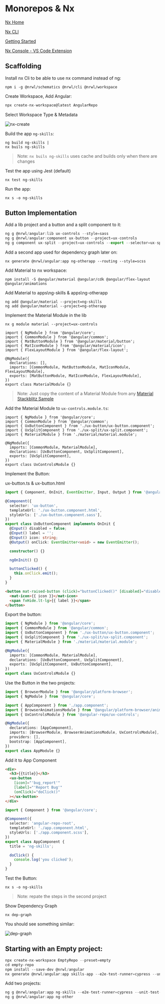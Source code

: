 # Monorepos & Nx

[Nx Home](https://nx.dev/angular)

[Nx CLI](https://nx.dev/angular/cli/overview)

[Getting Started](https://nx.dev/angular/getting-started/getting-started)

[Nx Console - VS Code Extension](https://marketplace.visualstudio.com/items?itemName=nrwl.angular-console)

## Scaffolding

Install nx Cli to be able to use nx command instead of ng:

```
npm i -g @nrwl/schematics @nrwl/cli @nrwl/workspace
```

Create Workspace, Add Angular:

```typescript
npx create-nx-workspace@latest AngularRepo
```

Select Workspace Type & Metadata

![nx-create](_images/nx-create-ws.png)

Build the app `ng-skills`:

```
ng build ng-skills |
nx buils ng-skills
```

> Note: `nx buils ng-skills` uses cache and builds only when there are changes

Test the app using Jest (default)

```
nx test ng-skills
```

Run the app:

```
nx s -o ng-skills
```

## Button Implementation

Add a lib project and a button and a split component to it:

```typescript
ng g @nrwl/angular:lib ux-controls --style=sass
ng g @nrwl/angular:component ux-button --project=ux-controls
ng g component ux-split --project=ux-controls --export --selector=ux-split
```

Add a second app used for dependency graph later on:

```
nx generate @nrwl/angular:app ng-otherapp --routing --style=scss
```

Add Material to nx workspace:

```
npm install -S @angular/material @angular/cdk @angular/flex-layout @angular/animations
```

Add Material to apps\ng-skills & apps\ng-otherapp

```
ng add @angular/material --project=ng-skills
ng add @angular/material --project=ng-otherapp
```

Implement the Material Module in the lib

```
nx g module material --project=ux-controls
```

```
import { NgModule } from '@angular/core';
import { CommonModule } from '@angular/common';
import { MatButtonModule } from '@angular/material/button';
import { MatIconModule } from '@angular/material/icon';
import { FlexLayoutModule } from '@angular/flex-layout';

@NgModule({
  declarations: [],
  imports: [CommonModule, MatButtonModule, MatIconModule, FlexLayoutModule],
  exports: [MatButtonModule, MatIconModule, FlexLayoutModule],
})
export class MaterialModule {}

```

> Note: Just copy the content of a Material Module from any [Material Stackblitz Sample](https://material.angular.io/components/categories)

Add the Material Module to `ux-controls.module.ts`:

```
import { NgModule } from '@angular/core';
import { CommonModule } from '@angular/common';
import { UxButtonComponent } from './ux-button/ux-button.component';
import { UxSplitComponent } from './ux-split/ux-split.component';
import { MaterialModule } from './material/material.module';

@NgModule({
  imports: [CommonModule, MaterialModule],
  declarations: [UxButtonComponent, UxSplitComponent],
  exports: [UxSplitComponent],
})
export class UxControlsModule {}
```

Implement the Button:

ux-button.ts & ux-button.html

```typescript
import { Component, OnInit, EventEmitter, Input, Output } from '@angular/core';

@Component({
  selector: 'ux-button',
  templateUrl: './ux-button.component.html',
  styleUrls: ['./ux-button.component.sass'],
})
export class UxButtonComponent implements OnInit {
  @Input() disabled = false;
  @Input() label = '';
  @Input() icon: string;
  @Output() onClick: EventEmitter<void> = new EventEmitter();

  constructor() {}

  ngOnInit() {}

  buttonClicked() {
    this.onClick.emit();
  }
}
```

```html
<button mat-raised-button (click)="buttonClicked()" [disabled]="disabled">
  <mat-icon>{{ icon }}</mat-icon>
  <span fxHide.lt-lg>{{ label }}</span>
</button>
```

Export the button:

```typescript
import { NgModule } from '@angular/core';
import { CommonModule } from '@angular/common';
import { UxButtonComponent } from './ux-button/ux-button.component';
import { UxSplitComponent } from './ux-split/ux-split.component';
import { MaterialModule } from './material/material.module';

@NgModule({
  imports: [CommonModule, MaterialModule],
  declarations: [UxButtonComponent, UxSplitComponent],
  exports: [UxSplitComponent, UxButtonComponent],
})
export class UxControlsModule {}
```

Use the Button in the two projects:

```typescript
import { BrowserModule } from '@angular/platform-browser';
import { NgModule } from '@angular/core';

import { AppComponent } from './app.component';
import { BrowserAnimationsModule } from '@angular/platform-browser/animations';
import { UxControlsModule } from '@angular-repo/ux-controls';

@NgModule({
  declarations: [AppComponent],
  imports: [BrowserModule, BrowserAnimationsModule, UxControlsModule],
  providers: [],
  bootstrap: [AppComponent],
})
export class AppModule {}
```

Add it to App Component

```html
<div>
  <h3>{{title}}</h3>
  <ux-button
    [icon]="'bug_report'"
    [label]="'Report Bug'"
    (onClick)="doClick()"
  ></ux-button>
</div>
```

```typescript
import { Component } from '@angular/core';

@Component({
  selector: 'angular-repo-root',
  templateUrl: './app.component.html',
  styleUrls: ['./app.component.scss'],
})
export class AppComponent {
  title = 'ng-skills';

  doClick() {
    console.log('you clicked');
  }
}
```

Test the Button:

```
nx s -o ng-skills
```

> Note: repate the steps in the second project

Show Dependency Graph

```
nx dep-graph
```

You should see something similar:

![dep-graph](_images/dep-graph.png)

## Starting with an Empty project:

```typescript
npx create-nx-workspace EmptyRepo --preset=empty
cd empty-repo
npm install --save-dev @nrwl/angular
nx generate @nrwl/angular:app skills-app --e2e-test-runner=cypress --unit-test-runner=jest --style=sass
```

Add two projects:

```typescript
ng g @nrwl/angular:app ng-skills --e2e-test-runner=cypress --unit-test-runner=jest --style=sass
ng g @nrwl/angular:app ng-other
```
